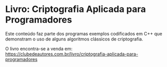 # Livro: Criptografia Aplicada para Programadores

Este conteúdo faz parte dos programas exemplos codificados em C++ que demonstram o uso de alguns algoritmos clássicos de criptografia.

O livro encontra-se a venda em: https://clubedeautores.com.br/livro/criptografia-aplicada-para-programadores
